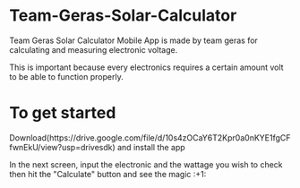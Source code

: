 # Team-Geras-Solar-Calculator
<p>Team Geras Solar Calculator Mobile App  is made by team geras for calculating and measuring electronic voltage.</p>
<p>This is important because every electronics requires a certain amount volt to be able to function properly.</p>

# To get started 

<p> Download(https://drive.google.com/file/d/10s4zOCaY6T2Kpr0a0nKYE1fgCFfwnEkU/view?usp=drivesdk) and install the app </p>
<p>In the next screen, input the electronic and the wattage you wish to check then hit the "Calculate" button and see the magic :+1: </p>

